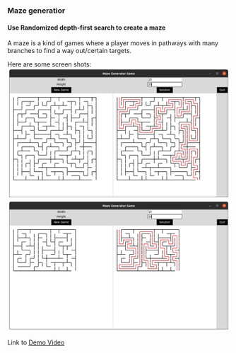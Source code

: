 ### Maze generatior

#### Use Randomized depth-first search to create a maze
A maze is a kind of games where a player moves in pathways with many branches to find a way
out/certain targets.

Here are some screen shots:
![alt text](https://github.com/ngnhtrg/MazeGenerator/blob/dev/demo/Example_20x20.png)
![alt text](https://github.com/ngnhtrg/MazeGenerator/blob/dev/demo/Example_15x10.png)

Link to [Demo Video](https://drive.google.com/drive/folders/1ITDvA07EhP5tSuRzHv43zr5Eq-xvm3HX?usp=sharing)

